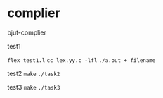 # complier

bjut-complier


test1

`flex test1.l`
`cc lex.yy.c -lfl`
`./a.out + filename`

test2
 `make`
 `./task2`

test3
 `make`
 `./task3`
